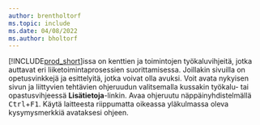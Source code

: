 ```yaml
---
author: brentholtorf
ms.topic: include
ms.date: 04/08/2022
ms.author: bholtorf
---
```

[!INCLUDE[prod_short](prod_short.md)]issa on kenttien ja toimintojen työkaluvihjeitä, jotka auttavat eri liiketoimintaprosessien suorittamisessa. Joillakin sivuilla on opetusvinkkejä ja esittelyitä, jotka voivat olla avuksi. Voit avata nykyisen sivun ja liittyvien tehtävien ohjeruudun valitsemalla kussakin työkalu- tai opastusvihjeessä **Lisätietoja**-linkin. Avaa ohjeruutu näppäinyhdistelmällä <kbd>Ctrl</kbd>+<kbd>F1</kbd>. Käytä laitteesta riippumatta oikeassa yläkulmassa oleva kysymysmerkkiä avataksesi ohjeen.  

